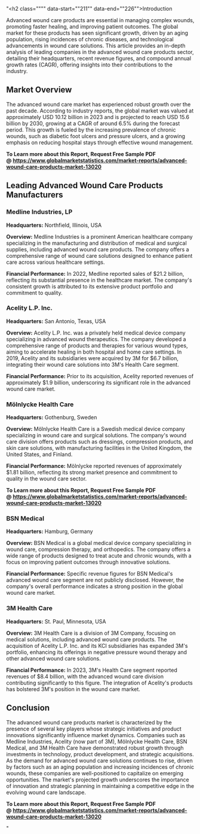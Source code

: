 "<h2 class="""" data-start=""211"" data-end=""226"">Introduction</h2>
<p class="""" data-start=""228"" data-end=""811"">Advanced wound care products are essential in managing complex wounds, promoting faster healing, and improving patient outcomes. The global market for these products has seen significant growth, driven by an aging population, rising incidences of chronic diseases, and technological advancements in wound care solutions. This article provides an in-depth analysis of leading companies in the advanced wound care products sector, detailing their headquarters, recent revenue figures, and compound annual growth rates (CAGR), offering insights into their contributions to the industry.</p>
<h2 class="""" data-start=""813"" data-end=""831"">Market Overview</h2>
<p class="""" data-start=""833"" data-end=""1035"">The advanced wound care market has experienced robust growth over the past decade. <span class=""relative -mx-px my-[-0.2rem] rounded-sm px-px py-[0.2rem]"">According to industry reports, the global market was valued at approximately USD 10.12 billion in 2023 and is projected to reach USD 15.6 billion by 2030, growing at a CAGR of around 6.5% during the forecast period.</span> <span class=""relative -mx-px my-[-0.2rem] rounded-sm px-px py-[0.2rem]"">This growth is fueled by the increasing prevalence of chronic wounds, such as diabetic foot ulcers and pressure ulcers, and a growing emphasis on reducing hospital stays through effective wound management.</span></p>
<p class="""" data-start=""833"" data-end=""1035""><strong>To Learn more about this Report, Request Free Sample PDF @&nbsp;<a href=""https://www.globalmarketstatistics.com/market-reports/advanced-wound-care-products-market-13020"">https://www.globalmarketstatistics.com/market-reports/advanced-wound-care-products-market-13020</a></strong></p>
<h2 class="""" data-start=""1037"" data-end=""1090"">Leading Advanced Wound Care Products Manufacturers</h2>
<h3 class="""" data-start=""1092"" data-end=""1118"">Medline Industries, LP</h3>
<p class="""" data-start=""1120"" data-end=""1219""><strong data-start=""1120"" data-end=""1137"">Headquarters:</strong> <span class=""relative -mx-px my-[-0.2rem] rounded-sm px-px py-[0.2rem]"">Northfield, Illinois, USA</span></p>
<p class="""" data-start=""1221"" data-end=""1354""><strong data-start=""1221"" data-end=""1234"">Overview:</strong> <span class=""relative -mx-px my-[-0.2rem] rounded-sm px-px py-[0.2rem]"">Medline Industries is a prominent American healthcare company specializing in the manufacturing and distribution of medical and surgical supplies, including advanced wound care products.</span> <span class=""relative -mx-px my-[-0.2rem] rounded-sm px-px py-[0.2rem]"">The company offers a comprehensive range of wound care solutions designed to enhance patient care across various healthcare settings.</span></p>
<p class="""" data-start=""1356"" data-end=""1544""><strong data-start=""1356"" data-end=""1382"">Financial Performance:</strong> <span class=""relative -mx-px my-[-0.2rem] rounded-sm px-px py-[0.2rem]"">In 2022, Medline reported sales of $21.2 billion, reflecting its substantial presence in the healthcare market.</span> <span class=""relative -mx-px my-[-0.2rem] rounded-sm px-px py-[0.2rem]"">The company's consistent growth is attributed to its extensive product portfolio and commitment to quality.</span>&nbsp;</p>
<h3 class="""" data-start=""1546"" data-end=""1567"">Acelity L.P. Inc.</h3>
<p class="""" data-start=""1569"" data-end=""1672""><strong data-start=""1569"" data-end=""1586"">Headquarters:</strong> <span class=""relative -mx-px my-[-0.2rem] rounded-sm px-px py-[0.2rem]"">San Antonio, Texas, USA</span></p>
<p class="""" data-start=""1674"" data-end=""1893""><strong data-start=""1674"" data-end=""1687"">Overview:</strong> <span class=""relative -mx-px my-[-0.2rem] rounded-sm px-px py-[0.2rem]"">Acelity L.P. Inc. was a privately held medical device company specializing in advanced wound therapeutics.</span> <span class=""relative -mx-px my-[-0.2rem] rounded-sm px-px py-[0.2rem]"">The company developed a comprehensive range of products and therapies for various wound types, aiming to accelerate healing in both hospital and home care settings.</span> <span class=""relative -mx-px my-[-0.2rem] rounded-sm px-px py-[0.2rem]"">In 2019, Acelity and its subsidiaries were acquired by 3M for $6.7 billion, integrating their wound care solutions into 3M's Health Care segment.</span></p>
<p class="""" data-start=""1895"" data-end=""2047""><strong data-start=""1895"" data-end=""1921"">Financial Performance:</strong> <span class=""relative -mx-px my-[-0.2rem] rounded-sm px-px py-[0.2rem]"">Prior to its acquisition, Acelity reported revenues of approximately $1.9 billion, underscoring its significant role in the advanced wound care market.</span></p>
<h3 class="""" data-start=""2049"" data-end=""2074"">M&ouml;lnlycke Health Care</h3>
<p class="""" data-start=""2076"" data-end=""2179""><strong data-start=""2076"" data-end=""2093"">Headquarters:</strong> <span class=""relative -mx-px my-[-0.2rem] rounded-sm px-px py-[0.2rem]"">Gothenburg, Sweden</span></p>
<p class="""" data-start=""2181"" data-end=""2360""><strong data-start=""2181"" data-end=""2194"">Overview:</strong> <span class=""relative -mx-px my-[-0.2rem] rounded-sm px-px py-[0.2rem]"">M&ouml;lnlycke Health Care is a Swedish medical device company specializing in wound care and surgical solutions.</span> <span class=""relative -mx-px my-[-0.2rem] rounded-sm px-px py-[0.2rem]"">The company's wound care division offers products such as dressings, compression products, and skin care solutions, with manufacturing facilities in the United Kingdom, the United States, and Finland.</span></p>
<p class="""" data-start=""2362"" data-end=""2514""><strong data-start=""2362"" data-end=""2388"">Financial Performance:</strong> <span class=""relative -mx-px my-[-0.2rem] rounded-sm px-px py-[0.2rem]"">M&ouml;lnlycke reported revenues of approximately $1.81 billion, reflecting its strong market presence and commitment to quality in the wound care sector.</span></p>
<p class="""" data-start=""2362"" data-end=""2514""><span class=""relative -mx-px my-[-0.2rem] rounded-sm px-px py-[0.2rem]""><strong>To Learn more about this Report, Request Free Sample PDF @&nbsp;<a href=""https://www.globalmarketstatistics.com/market-reports/advanced-wound-care-products-market-13020"">https://www.globalmarketstatistics.com/market-reports/advanced-wound-care-products-market-13020</a></strong></span></p>
<h3 class="""" data-start=""2516"" data-end=""2531"">BSN Medical</h3>
<p class="""" data-start=""2533"" data-end=""2636""><strong data-start=""2533"" data-end=""2550"">Headquarters:</strong> <span class=""relative -mx-px my-[-0.2rem] rounded-sm px-px py-[0.2rem]"">Hamburg, Germany</span></p>
<p class="""" data-start=""2638"" data-end=""2777""><strong data-start=""2638"" data-end=""2651"">Overview:</strong> <span class=""relative -mx-px my-[-0.2rem] rounded-sm px-px py-[0.2rem]"">BSN Medical is a global medical device company specializing in wound care, compression therapy, and orthopedics.</span> <span class=""relative -mx-px my-[-0.2rem] rounded-sm px-px py-[0.2rem]"">The company offers a wide range of products designed to treat acute and chronic wounds, with a focus on improving patient outcomes through innovative solutions.</span></p>
<p class="""" data-start=""2779"" data-end=""2931""><strong data-start=""2779"" data-end=""2805"">Financial Performance:</strong> <span class=""relative -mx-px my-[-0.2rem] rounded-sm px-px py-[0.2rem]"">Specific revenue figures for BSN Medical's advanced wound care segment are not publicly disclosed.</span> <span class=""relative -mx-px my-[-0.2rem] rounded-sm px-px py-[0.2rem]"">However, the company's overall performance indicates a strong position in the global wound care market.</span></p>
<h3 class="""" data-start=""2933"" data-end=""2951"">3M Health Care</h3>
<p class="""" data-start=""2953"" data-end=""3056""><strong data-start=""2953"" data-end=""2970"">Headquarters:</strong> <span class=""relative -mx-px my-[-0.2rem] rounded-sm px-px py-[0.2rem]"">St. Paul, Minnesota, USA</span></p>
<p class="""" data-start=""3058"" data-end=""3197""><strong data-start=""3058"" data-end=""3071"">Overview:</strong> <span class=""relative -mx-px my-[-0.2rem] rounded-sm px-px py-[0.2rem]"">3M Health Care is a division of 3M Company, focusing on medical solutions, including advanced wound care products.</span> <span class=""relative -mx-px my-[-0.2rem] rounded-sm px-px py-[0.2rem]"">The acquisition of Acelity L.P. Inc. and its KCI subsidiaries has expanded 3M's portfolio, enhancing its offerings in negative pressure wound therapy and other advanced wound care solutions.</span></p>
<p class="""" data-start=""3199"" data-end=""3351""><strong data-start=""3199"" data-end=""3225"">Financial Performance:</strong> <span class=""relative -mx-px my-[-0.2rem] rounded-sm px-px py-[0.2rem]"">In 2023, 3M's Health Care segment reported revenues of $8.4 billion, with the advanced wound care division contributing significantly to this figure.</span> <span class=""relative -mx-px my-[-0.2rem] rounded-sm px-px py-[0.2rem]"">The integration of Acelity's products has bolstered 3M's position in the wound care market.</span></p>
<h2 class="""" data-start=""3353"" data-end=""3366"">Conclusion</h2>
<p class="""" data-start=""3368"" data-end=""4192"">The advanced wound care products market is characterized by the presence of several key players whose strategic initiatives and product innovations significantly influence market dynamics. Companies such as Medline Industries, Acelity (now part of 3M), M&ouml;lnlycke Health Care, BSN Medical, and 3M Health Care have demonstrated robust growth through investments in technology, product development, and strategic acquisitions. As the demand for advanced wound care solutions continues to rise, driven by factors such as an aging population and increasing incidences of chronic wounds, these companies are well-positioned to capitalize on emerging opportunities. The market's projected growth underscores the importance of innovation and strategic planning in maintaining a competitive edge in the evolving wound care landscape.</p>
<p class="""" data-start=""3368"" data-end=""4192""><strong>To Learn more about this Report, Request Free Sample PDF @&nbsp;<a href=""https://www.globalmarketstatistics.com/market-reports/advanced-wound-care-products-market-13020"">https://www.globalmarketstatistics.com/market-reports/advanced-wound-care-products-market-13020</a></strong></p>"
